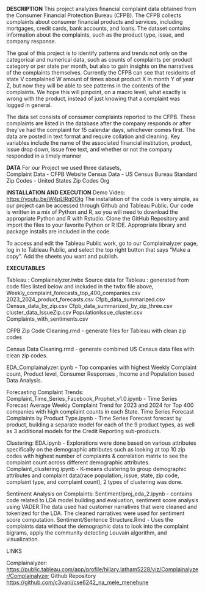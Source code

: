 **DESCRIPTION**
This project analyzes financial complaint data obtained from the Consumer Financial Protection Bureau (CFPB). The CFPB collects complaints about consumer financial products and services, including mortgages, credit cards, bank accounts, and loans. The dataset contains information about the complaints, such as the product type, issue, and company response.

The goal of this project is to identify patterns and trends not only on the categorical and numerical data, such as counts of complaints per product category or per state per month, but also to gain insights on the narratives of the complaints themselves. Currently the CFPB can see that residents of state V complained W amount of times about product X in month Y of year Z, but now they will be able to see patterns in the contents of the complaints. We hope this will pinpoint, on a macro level, what exactly is wrong with the product, instead of just knowing that a complaint was logged in general.

The data set consists of consumer complaints reported to the CFPB. These complaints are listed in the database after the company responds or after they’ve had the complaint for 15 calendar days, whichever comes first. The data are posted in text format and require collation and cleaning. Key variables include the name of the associated financial institution, product, issue drop down, issue free text, and whether or not the company responded in a timely manner

**DATA**
For our Project we used three datasets,  
Complaint Data - CFPB Website
Census Data - US Census Bureau
Standard Zip Codes - United States Zip Codes Org

**INSTALLATION AND EXECUTION**
Demo Video: https://youtu.be/W4pLlRg0OIg
The installation of the code is very simple, as our project can be accessed through Github and Tableau Public. Our code is written in a mix of Python and R, so you will need to download the appropriate Python and R with Rstudio. Clone the GitHub Repository and import the files to your favorite Python or R IDE. Appropriate library and package installs are included in the code. 

To access and edit the Tableau Public work, go to our Complainalyzer page, log in to Tableau Public, and select the top right button that says “Make a copy”. Add the sheets you want and publish.

**EXECUTABLES**

Tableau : Complainalyzer.twbx
Source data for Tableau : generated from code files listed below and included in the twbx file above, 
Weekly_complaint_forecasts_top_400_companies.csv
2023_2024_product_forecasts.csv
Cfpb_data_summarized.csv
Census_data_by_zip.csv
Cfpb_data_summarized_by_zip_three.csv
cluster_data_IssueZip.csv
PopulationIssue_cluster.csv
Complaints_with_sentiments.csv

CFPB Zip Code Cleaning.rmd - generate files for Tableau with clean zip codes

Census Data Cleaning.rmd - generate combined US Census data files with clean zip codes.

EDA_Complainalyzer.ipynb - Top companies with highest Weekly Complaint count, Product level, Consumer Responses , Income and Population based Data Analysis.

Forecasting Complaint Trends:
Complaint_Time_Series_Facebook_Prophet_v1.0.ipynb - Time Series Forecast Average Weekly Complaint Trend for 2023 and 2024 for Top 400 companies with high complaint counts in each State.
Time Series Forecast Complaints by Product Type.ipynb - Time Series Forecast forecast by product, building a separate model for each of the 9 product types, as well as 3 additional models for the Credit Reporting sub-products.

Clustering:
EDA.ipynb - Explorations were done based on various attributes specifically on the demographic attributes such as looking at top 10 zip codes with highest number of complaints & correlation matrix to see the complaint count across different demographic attributes.
Complaint_clustering.ipynb - K-means clustering to group demographic attributes and complaint data(race population, issue, state, zip code, complaint type, and complaint count), 2 types of clustering was done.

Sentiment Analysis on Complaints:
Sentiment/proj_eda_2.ipynb - contains code related to LDA model building and evaluation, sentiment score analysis using VADER.The data used had customer narratives that were cleaned and tokenized for the LDA. The cleaned narratives were used for sentiment score computation.
Sentiment/Sentence Structure.Rmd - Uses the complaints data without the demographic data to look into the complaint bigrams, apply the community detecting Louvain algorithm, and visualization.

LINKS

Complainalyzer: https://public.tableau.com/app/profile/hillary.latham5228/viz/Complainalyzer/Complainalyzer
Github Repository
https://github.com/c3vani/cse6242_na_mele_menehune


